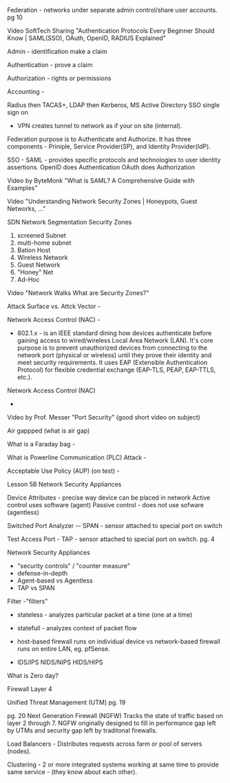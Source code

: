 Federation - networks under separate admin control/share user accounts. pg 10

Video SoftTech Sharing "Authentication Protocols Every Beginner Should Know | SAML(SSO), OAuth, OpenID, RADIUS Explained"

Admin - identification make a claim

Authentication - prove a claim

Authorization - rights or permissions

Accounting -

Radius then TACAS+, LDAP then Kerberos, MS Active Directory SSO single sign on

- VPN creates tunnel to network as if your on site (internal).

Federation purpose is to Authenticate and Authorize. It has three components -  Priniple, Service Provider(SP), and Identity Provider(IdP).

SSO - 
SAML - provides specific protocols and technologies to user identity assertions.
OpenID does Authentication
OAuth does Authorization

Video by ByteMonk "What is SAML? A Comprehensive Guide with Examples"

Video "Understanding Network Security Zones | Honeypots, Guest Networks, ..."

SDN
Network Segmentation
Security Zones
1. screened Subnet
2. multi-home subnet
3. Bation Host
4. Wireless Network
5. Guest Network
6. "Honey" Net
7. Ad-Hoc

Video "Network Walks What are Security Zones?"

Attack Surface vs. Attck Vector - 

Network Access Control (NAC) -

- 802.1.x - is an IEEE standard dining how devices authenticate before gaining access to wired/wireless Local Area Network (LAN). It's core purpose is to prevent unauthorized devices from connecting to the network port (physical or wireless) until they prove their identity and meet security requirements. It uses EAP (Extensible Authentication Protocol) for flexible credential exchange (EAP-TLS, PEAP, EAP-TTLS, etc.).

Network Access Control (NAC)


- 

Video by Prof. Messer "Port Security" (good short video on subject)

Air gappped (what is air gap) 

What is a Faraday bag -

What is Powerline Communication (PLC) Attack - 

Acceptable Use Policy (AUP) (on test) - 

Lesson 5B Network Security Appliances

Device Attributes - precise way device can be placed in network
Active control uses software (agent)
Passive control - does not use sofware (agentless)

Switched Port Analyzer -- SPAN - sensor attached to special port on switch

Test Access Port - TAP - sensor attached to special port on switch. pg. 4

Network Security Appliances
- "security controls" / "counter measure"
- defense-in-depth
- Agent-based vs Agentless
- TAP vs SPAN

Filter
-"filters"
- stateless - analyzes particular packet at a time (one at a time)
- statefull - analyzes context of packet flow
- host-based firewall runs on individual device vs network-based firewall runs on entire LAN, eg. pfSense.

- IDS/IPS
  NIDS/NIPS
  HIDS/HIPS

What is Zero day?

Firewall
Layer 4 

Unified Threat Management (UTM) pg. 19

pg. 20 Next Generation Firewall (NGFW) Tracks the state of traffic based on layer 2 through 7. NGFW originally designed to fill in performance gap left by UTMs and security gap left by traditonal firewalls.

Load Balancers - Distributes requests across farm or pool of servers (nodes).

Clustering - 2 or more integrated systems working at same time to provide same service - (they know about each other).

